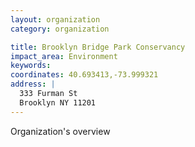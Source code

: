 ```yaml
---
layout: organization
category: organization

title: Brooklyn Bridge Park Conservancy
impact_area: Environment
keywords: 
coordinates: 40.693413,-73.999321
address: |
  333 Furman St
  Brooklyn NY 11201
---
```

Organization's overview
